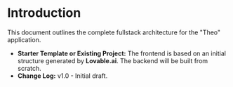 # Introduction

This document outlines the complete fullstack architecture for the "Theo" application.
* **Starter Template or Existing Project:** The frontend is based on an initial structure generated by **Lovable.ai**. The backend will be built from scratch.
* **Change Log:** v1.0 - Initial draft.
